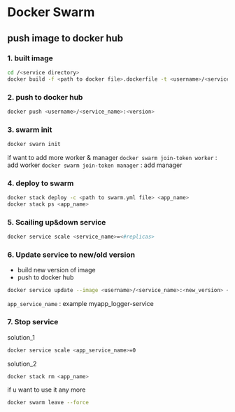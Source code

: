 # Docker Swarm

## push image to docker hub 

### 1. built image
```bash
cd /<service directory>
docker build -f <path to docker file>.dockerfile -t <username>/<service_name>:<version> .
```
### 2. push to docker hub
```bash
docker push <username>/<service_name>:<version>
```

### 3. swarm init
```bash
docker swarn init
```
if want to add more worker & manager
`docker swarm join-token worker` : add worker
`docker swarm join-token manager` : add manager

### 4. deploy to swarm
```bash
docker stack deploy -c <path to swarm.yml file> <app_name>
docker stack ps <app_name>
```

### 5. Scailing up&down service
```bash
docker service scale <service_name>=<#replicas>
```

### 6. Update service to new/old version
* build new version of image
* push to docker hub
```bash
docker service update --image <username>/<service_name>:<new_version> <app_service_name>
```
`app_service_name` : example myapp_logger-service

### 7. Stop service
solution_1
```bash
docker service scale <app_service_name>=0
```
solution_2
```bash
docker stack rm <app_name>
```
if u want to use it any more 
```bash
docker swarm leave --force
```



